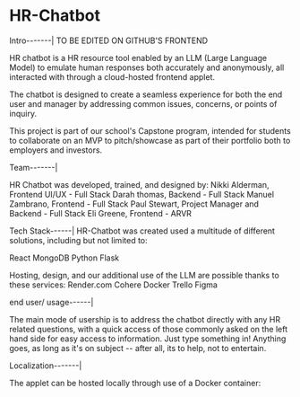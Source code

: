 # HR-Chatbot
Intro-------| TO BE EDITED ON GITHUB'S FRONTEND

HR chatbot is a HR resource tool enabled by an LLM (Large Language Model) to emulate human responses both accurately and anonymously, all interacted with through a cloud-hosted frontend applet.

The chatbot is designed to create a seamless experience for both the end user and manager by addressing common issues, concerns, or points of inquiry.

This project is part of our school's Capstone program, intended for students to collaborate on an MVP to pitch/showcase as part of their portfolio both to employers and investors.

Team-------|

HR Chatbot was developed, trained, and designed by:
Nikki Alderman, Frontend UI/UX - Full Stack
Darah thomas, Backend - Full Stack
Manuel Zambrano, Frontend - Full Stack
Paul Stewart, Project Manager and Backend - Full Stack
Eli Greene, Frontend - ARVR

Tech Stack------|
 HR-Chatbot was created used a multitude of different solutions, including but not limited to:

 React
 MongoDB
 Python
 Flask

Hosting, design, and our additional use of the LLM are possible thanks to these services:
Render.com
Cohere
Docker
Trello
Figma


end user/ usage------|

The main mode of usership is to address the chatbot directly with any HR related questions, with a quick access of those commonly asked on the left hand side for easy access to information. Just type something in! Anything goes, as long as it's on subject -- after all, its to help, not to entertain.

Localization-------|

The applet can be hosted locally through use of a Docker container: <guidegoeshere>
